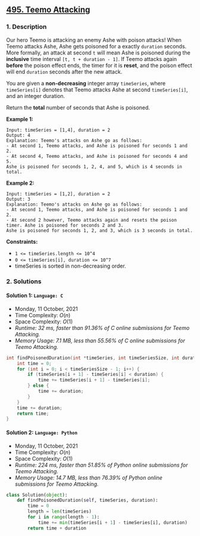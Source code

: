 ## [495. Teemo Attacking](https://leetcode.com/problems/teemo-attacking)

### 1. Description

Our hero Teemo is attacking an enemy Ashe with poison attacks! When Teemo attacks Ashe, Ashe gets poisoned for a exactly `duration` seconds. More formally, an attack at second `t` will mean Ashe is poisoned during the **inclusive** time interval `[t, t + duration - 1]`. If Teemo attacks again **before** the poison effect ends, the timer for it is **reset**, and the poison effect will end `duration` seconds after the new attack.

You are given a **non-decreasing** integer array `timeSeries`, where `timeSeries[i]` denotes that Teemo attacks Ashe at second `timeSeries[i]`, and an integer duration.

Return the **total** number of seconds that Ashe is poisoned.

**Example 1:**

```
Input: timeSeries = [1,4], duration = 2
Output: 4
Explanation: Teemo's attacks on Ashe go as follows:
- At second 1, Teemo attacks, and Ashe is poisoned for seconds 1 and 2.
- At second 4, Teemo attacks, and Ashe is poisoned for seconds 4 and 5.
Ashe is poisoned for seconds 1, 2, 4, and 5, which is 4 seconds in total.
```

**Example 2:**

```
Input: timeSeries = [1,2], duration = 2
Output: 3
Explanation: Teemo's attacks on Ashe go as follows:
- At second 1, Teemo attacks, and Ashe is poisoned for seconds 1 and 2.
- At second 2 however, Teemo attacks again and resets the poison timer. Ashe is poisoned for seconds 2 and 3.
Ashe is poisoned for seconds 1, 2, and 3, which is 3 seconds in total.
```

**Constraints:**

- `1 <= timeSeries.length <= 10^4`
- `0 <= timeSeries[i], duration <= 10^7`
- timeSeries is sorted in non-decreasing order.

### 2. Solutions

#### Solution 1: `Language: C`

- Monday, 11 October, 2021
- Time Complexity: $O(n)$
- Space Complexity: $O(1)$
- *Runtime: 32 ms, faster than 91.36% of C online submissions for Teemo Attacking.*
- *Memory Usage: 7.1 MB, less than 55.56% of C online submissions for Teemo Attacking.*

```C
int findPoisonedDuration(int *timeSeries, int timeSeriesSize, int duration) {
    int time = 0;
    for (int i = 0; i < timeSeriesSize - 1; i++) {
        if (timeSeries[i + 1] - timeSeries[i] < duration) {
            time += timeSeries[i + 1] - timeSeries[i];
        } else {
            time += duration;
        }
    }
    time += duration;
    return time;
}
```

#### Solution 2: `Language: Python`

- Monday, 11 October, 2021
- Time Complexity: $O(n)$
- Space Complexity: $O(1)$
- *Runtime: 224 ms, faster than 51.85% of Python online submissions for Teemo Attacking.*
- *Memory Usage: 14.7 MB, less than 76.39% of Python online submissions for Teemo Attacking.*

```python
class Solution(object):
    def findPoisonedDuration(self, timeSeries, duration):
        time = 0
        length = len(timeSeries)
        for i in range(length - 1):
            time += min(timeSeries[i + 1] - timeSeries[i], duration)
        return time + duration
```
